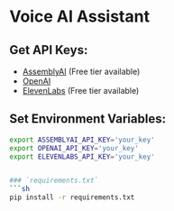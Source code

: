 # Voice AI Assistant

## Get API Keys:

- [AssemblyAI](https://www.assemblyai.com/) (Free tier available)
- [OpenAI](https://platform.openai.com/docs/overview)
- [ElevenLabs](https://elevenlabs.io/) (Free tier available)

## Set Environment Variables:

```sh
export ASSEMBLYAI_API_KEY='your_key'
export OPENAI_API_KEY='your_key'
export ELEVENLABS_API_KEY='your_key'


### `requirements.txt`  
```sh
pip install -r requirements.txt